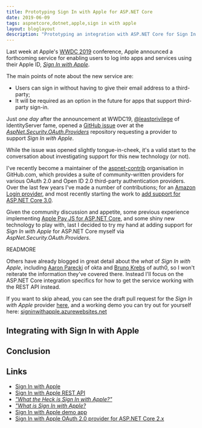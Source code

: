 ```yaml
---
title: Prototyping Sign In with Apple for ASP.NET Core
date: 2019-06-09
tags: aspnetcore,dotnet,apple,sign in with apple
layout: bloglayout
description: "Prototyping an integration with ASP.NET Core for Sign In with Apple"
---
```


Last week at Apple's [WWDC 2019](https://developer.apple.com/wwdc19/ "WWDC19") conference, Apple announced a forthcoming service for enabling users to log into apps and services using their Apple ID, [_Sign In with Apple_](https://developer.apple.com/sign-in-with-apple/ "Sign In with Apple").

The main points of note about the new service are:

  * Users can sign in without having to give their email address to a third-party;
  * It will be required as an option in the future for apps that support third-party sign-in.

Just _one day_ after the announcement at WWDC19, [@leastprivilege](https://github.com/leastprivilege "@leastprivilege on GitHub.com") of IdentityServer fame, opened a [GitHub issue](https://github.com/aspnet-contrib/AspNet.Security.OAuth.Providers/issues/314 "Support for Apple Sign-in on GitHub.com") over at the [_AspNet.Security.OAuth.Providers_](https://github.com/aspnet-contrib/AspNet.Security.OAuth.Providers "AspNet.Security.OAuth.Providers on GitHub.com") repository requesting a provider to support _Sign In with Apple_.

While the issue was opened slightly tongue-in-cheek, it's a valid start to the conversation about investigating support for this new technology (or not).

I've recently become a maintainer of the [aspnet-contrib](https://github.com/aspnet-contrib "aspnet-contrib org on GitHub.com") organisation in GitHub.com, which provides a suite of community-written providers for various OAuth 2.0 and Open ID 2.0 third-party authentication providers. Over the last few years I've made a number of contributions; for an [Amazon Login provider](https://github.com/aspnet-contrib/AspNet.Security.OAuth.Providers/pull/157 "Add Amazon provider"), and most recently starting the work to [add support for ASP.NET Core 3.0](https://github.com/aspnet-contrib/AspNet.Security.OAuth.Providers/pull/280 "Support ASP.NET Core 3.0").

Given the community discussion and appetite, some previous experience implementing [Apple Pay JS for ASP.NET Core](https://tech.just-eat.com/2016/10/10/bringing-apple-pay-to-the-web/ "Bringing Apple Pay to the web"), and some shiny new technology to play with, last I decided to try my hand at adding support for _Sign In with Apple_ for ASP.NET Core myself via _AspNet.Security.OAuth.Providers_.

READMORE

Others have already blogged in great detail about the _what_ of _Sign In with Apple_, including [Aaron Parecki](https://developer.okta.com/blog/2019/06/04/what-the-heck-is-sign-in-with-apple "What the Heck is Sign In with Apple?") of okta and [Bruno Krebs](https://auth0.com/blog/what-is-sign-in-with-apple-a-new-identity-provider/ "Sign In with Apple: Learn About the New Identity Provider") of auth0, so I won't reiterate the information they've covered there. Instead I'll focus on the ASP.NET Core integration specifics for how to get the service working with the REST API instead.

If you want to skip ahead, you can see the draft pull request for the _Sign In with Apple_ provider [here](https://github.com/aspnet-contrib/AspNet.Security.OAuth.Providers/pull/318 "Sign in With Apple provider"), and a working demo you can try out for yourself here: [signinwithapple.azurewebsites.net](https://signinwithapple.azurewebsites.net/ "Sign In with Apple demo application")

## Integrating with Sign In with Apple

## Conclusion

## Links

  * [Sign In with Apple](https://developer.apple.com/sign-in-with-apple/ "Sign In with Apple - developer.apple.com")
  * [Sign In with Apple REST API](https://developer.apple.com/documentation/signinwithapplerestapi "Sign In with Apple REST API - developer.apple.com")
  * [_"What the Heck is Sign In with Apple?"_](https://developer.okta.com/blog/2019/06/04/what-the-heck-is-sign-in-with-apple "What the Heck is Sign In with Apple? - developer.okta.com")
  * [_"What is Sign In with Apple?_](https://auth0.com/blog/what-is-sign-in-with-apple-a-new-identity-provider/ "Sign In with Apple: Learn About the New Identity Provider - auth0.com")
  * [Sign In with Apple demo app](https://signinwithapple.azurewebsites.net/ "Sign In with Apple demo app - signinwithapple.azurewebsites.net")
  * [Sign In with Apple OAuth 2.0 provider for ASP.NET Core 2.x](https://github.com/aspnet-contrib/AspNet.Security.OAuth.Providers/pull/318 "Sign in With Apple provider - github.com")
